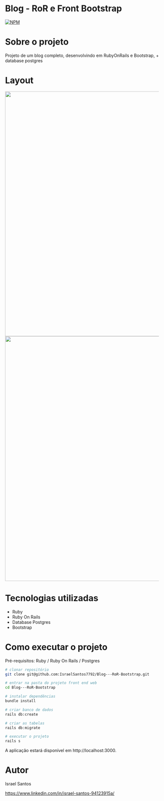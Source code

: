 # Blog - RoR e Front Bootstrap

[![NPM](https://img.shields.io/npm/l/react)](https://github.com/devsuperior/sds1-wmazoni/blob/master/LICENSE) 

# Sobre o projeto

Projeto de um blog completo, desenvolvindo em RubyOnRails e Bootstrap, + database postgres

# Layout 
<img src="https://user-images.githubusercontent.com/47953113/144486310-fe662a37-0f20-4a41-96db-a58098c974f8.png" width="800">
<img src="https://user-images.githubusercontent.com/47953113/144486402-630cac41-b2a9-4519-b285-c398f3584cae.png" width="800">

# Tecnologias utilizadas

- Ruby
- Ruby On Rails
- Database Postgres
- Bootstrap

# Como executar o projeto

Pré-requisitos: Ruby / Ruby On Rails / Postgres

```bash
# clonar repositório
git clone git@github.com:IsraelSantos7792/Blog---RoR-Bootstrap.git

# entrar na pasta do projeto front end web
cd Blog---RoR-Bootstrap

# instalar dependências
bundle install

# criar banco de dados
rails db:create

# criar as tabelas
rails db:migrate

# executar o projeto
rails s

```
A aplicação estará disponível em http://localhost:3000.


# Autor

Israel Santos 

https://www.linkedin.com/in/israel-santos-94123915a/
